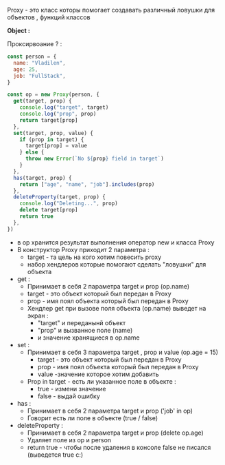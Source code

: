 Proxy - это класс которы помогает создавать различный ловушки для объектов , функций классов

**Object :**

Проксирвоание ? :

```javascript
const person = {
  name: "Vladilen",
  age: 25,
  job: "FullStack",
}

const op = new Proxy(person, {
  get(target, prop) {
    console.log("target", target)
    console.log("prop", prop)
    return target[prop]
  },
  set(target, prop, value) {
    if (prop in target) {
      target[prop] = value
    } else {
      throw new Error(`No ${prop} field in target`)
    }
  },
  has(target, prop) {
    return ["age", "name", "job"].includes(prop)
  },
  deleteProperty(target, prop) {
    console.log("Deleting...", prop)
    delete target[prop]
    return true
  },
})
```

- в op хранится результат выполнения оператор new и класса Proxy
- В конструктор Proxy приходит 2 параметра :
  - target - та цель на кого хотим повесить proxy
  - набор хендлеров которые помогают сделать "ловушки" для объекта
- get :
  - Принимает в себя 2 параметра target и prop (op.name)
  - target - это объект который был передан в Proxy
  - prop - имя поял объекта который был передан в Proxy
  - Хендлер get при вызове поля объекта (op.name) выведет на экран :
    - "target" и переданынй объект
    - "prop" и вызванное поле (name)
    - и значение хранящиеся в op.name
- set :
  - Принимает в себя 3 параметра target , prop и value (op.age = 15)
    - target - это объект который был передан в Proxy
    - prop - имя поял объекта который был передан в Proxy
    - value -значение которое хотим добавить
  - Prop in target - есть ли указанное поле в объекте :
    - true - измени значение
    - false - выдай ошибку
- has :
  - Принимает в себя 2 параметра target и prop ('job' in op)
  - Говорит есть ли поле в объекте (true / false)
- deleteProperty :
  - Принимает в себя 2 параметра target и prop (delete op.age)
  - Удаляет поле из op и person
  - return true - чтобы после удаления в консоле false не писался (выведется true c:)
